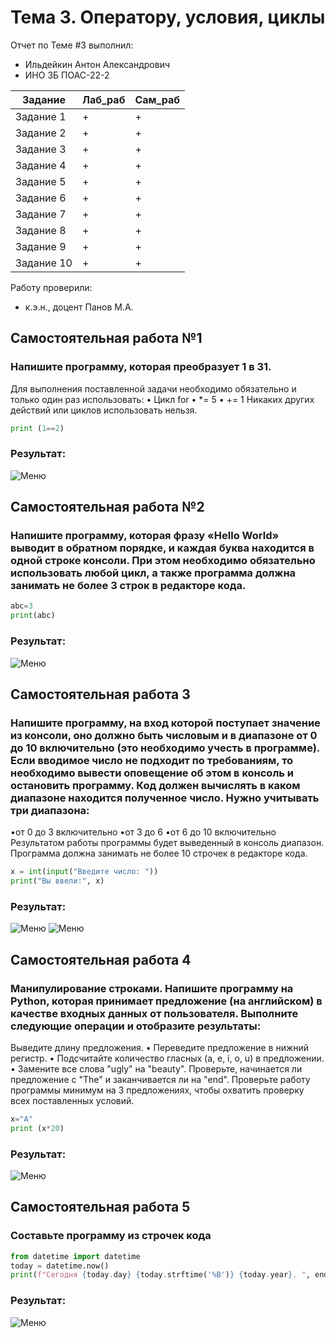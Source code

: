 # Тема 3. Оператору, условия, циклы
Отчет по Теме #3 выполнил:
- Ильдейкин Антон Александрович
- ИНО ЗБ ПОАС-22-2

| Задание | Лаб_раб | Сам_раб |
| ------ | ------ | ------ |
| Задание 1 | + | + |
| Задание 2 | + | + |
| Задание 3 | + | + |
| Задание 4 | + | + |
| Задание 5 | + | + |
| Задание 6 | + | + |
| Задание 7 | + | + |
| Задание 8 | + | + |
| Задание 9 | + | + |
| Задание 10 | + | + |


Работу проверили:
- к.э.н., доцент Панов М.А.
## Самостоятельная работа №1
### Напишите программу, которая преобразует 1 в 31.
Для выполнения поставленной задачи необходимо обязательно и только один раз использовать:
• Цикл for
• *= 5
• += 1
Никаких других действий или циклов использовать нельзя.

```python
print (1==2)
```
### Результат:
![Меню](https://github.com/Dirtzzz/Tema_2/blob/main/2.1.png)

## Самостоятельная работа №2
### Напишите программу, которая фразу «Hello World» выводит в обратном порядке, и каждая буква находится в одной строке консоли. При этом необходимо обязательно использовать любой цикл, а также программа должна занимать не более 3 строк в редакторе кода.

```python
abc=3
print(abc)
```

### Результат:
![Меню](https://github.com/Dirtzzz/Tema_2/blob/main/2.2.png)

## Самостоятельная работа 3
### Напишите программу, на вход которой поступает значение из консоли, оно должно быть числовым и в диапазоне от 0 до 10 включительно (это необходимо учесть в программе). Если вводимое число не подходит по требованиям, то необходимо вывести оповещение об этом в консоль и остановить программу. Код должен вычислять в каком диапазоне находится полученное число. Нужно учитывать три диапазона:
•от 0 до 3 включительно
•от 3 до 6
•от 6 до 10 включительно
Результатом работы программы будет выведенный в консоль диапазон. Программа должна занимать не более 10 строчек в редакторе кода.

```python
x = int(input("Введите число: "))
print("Вы ввели:", x)
```

### Результат:
![Меню](https://github.com/Dirtzzz/Tema_2/blob/main/2.3.png)
![Меню](https://github.com/Dirtzzz/Tema_2/blob/main/2.3(2).png)

## Самостоятельная работа 4
### Манипулирование строками. Напишите программу на Python, которая принимает предложение (на английском) в качестве входных данных от пользователя. Выполните следующие операции и отобразите результаты:
Выведите длину предложения.
• Переведите предложение в нижний регистр. 
• Подсчитайте количество гласных (а, е, i, о, u) в предложении. 
• Замените все слова "ugly" на "beauty".
Проверьте, начинается ли предложение с "The" и заканчивается ли на "end".
Проверьте работу программы минимум на 3 предложениях, чтобы охватить проверку всех поставленных условий.

```python
x="А"
print (x*20)
```

### Результат:
![Меню](https://github.com/Dirtzzz/Tema_2/blob/main/2.4.png)

## Самостоятельная работа 5
### Составьте программу из строчек кода

```python
from datetime import datetime
today = datetime.now()
print(f"Сегодня {today.day} {today.strftime('%B')} {today.year}. ", end="Всего хорошего!\n")
```

### Результат:
![Меню](https://github.com/Dirtzzz/Tema_2/blob/main/2.5.png)
